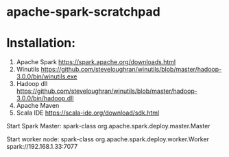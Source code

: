 # apache-spark-scratchpad

# Installation:
1. Apache Spark
  https://spark.apache.org/downloads.html
2. Winutils
  https://github.com/steveloughran/winutils/blob/master/hadoop-3.0.0/bin/winutils.exe
3. Hadoop dll
   https://github.com/steveloughran/winutils/blob/master/hadoop-3.0.0/bin/hadoop.dll
4. Apache Maven
5. Scala IDE
  https://scala-ide.org/download/sdk.html

Start Spark Master:
spark-class org.apache.spark.deploy.master.Master

Start worker node:
spark-class org.apache.spark.deploy.worker.Worker spark://192.168.1.33:7077
